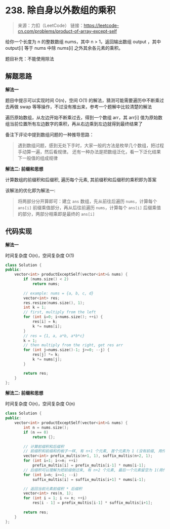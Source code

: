 # 238. 除自身以外数组的乘积
> 来源：力扣（LeetCode）
链接：https://leetcode-cn.com/problems/product-of-array-except-self

给你一个长度为 n 的整数数组 nums，其中 n > 1，返回输出数组 output ，其中 output[i] 等于 nums 中除 nums[i] 之外其余各元素的乘积。

题目补充：不能使用除法

## 解题思路
**解法一**

题目中提示可以实现时间 O(n)，空间 O(1) 的解法，猜测可能需要遍历中不断乘过去再做 swap 等等操作，不过没有推出来，参考一个题解中比较清楚的解法

遍历原始数组，从左边开始不断乘过去，得到一个数组 arr，其 arr[i] 值为原始数组当前位置所有左边数字的乘积，再从右边乘到左边就得到最终结果了

备注下评论中提到数组问题的一种推导思路：
> 遇到数组问题，感到无处下手时，大家一般的方法是枚举几个数组，把过程手动算一遍，然后看规律。
> 还有一种办法是把数组泛化，看一下泛化结果下一般值的组成规律

**解法二: 前缀和思想**

计算数组的前缀积和后缀积, 遍历每个元素, 其前缀积和后缀积的乘积即为答案

该解法的优化即为解法一:
> 将两部分分开算即可：建立 `ans` 数组，先从前往后遍历 `nums`，计算每个 `ans[i]` 前缀乘值部分，再从后往前遍历 `nums`，计算每个 `ans[i]` 后缀乘值的部分，两部分相乘即是最终的 `ans[i]`


## 代码实现
**解法一**

时间复杂度 O(n)，空间复杂度 O(1)
```cpp
class Solution {
public:
    vector<int> productExceptSelf(vector<int>& nums) {
        if (nums.size() < 2)
            return nums;
        
        // example: nums = {a, b, c, d}
        vector<int> res;
        res.resize(nums.size(), 1);
        int k = 1;
        // first, multiply from the left
        for (int i=0; i<nums.size(); ++i) {
            res[i] = k;
            k *= nums[i];
        }
        // res = {1, a, a*b, a*b*c}
        k = 1;
        // then multiply from the right, get res arr
        for (int j=nums.size()-1; j>=0; --j) {
            res[j] *= k;
            k *= nums[j];
        }

        return res;
    }
};
```

**解法二: 前缀和思想**

时间复杂度 O(n)，空间复杂度 O(n)
```cpp
class Solution {
public:
    vector<int> productExceptSelf(vector<int>& nums) {
        int n = nums.size();
        if (n == 0)
            return {};
        
        // 计算前缀积和后缀积
        // 前缀积和前缀和的板子一样, 有 n+1 个元素, 首个元素为 1 (没有前缀, 用作第一次计算乘积 base)
        vector<int> prefix_multis(n+1, 1), suffix_multis(n+2, 1);
        for (int i=1; i<=n; ++i) 
            prefix_multis[i] = prefix_multis[i-1] * nums[i-1];
        // 后缀积可以理解为把前缀倒过来, 有 n+2 个元素, 最后一个元素留空为 1(用作第一次乘积 base)
        for (int i=n; i>=1; --i) 
            suffix_multis[i] = suffix_multis[i+1] * nums[i-1];

        // 返回当前元素前缀积 * 后缀积
        vector<int> res(n, 1);
        for (int i = 1; i <= n; ++i) 
            res[i - 1] = prefix_multis[i-1] * suffix_multis[i+1];
        
        return res;
    }
};
```